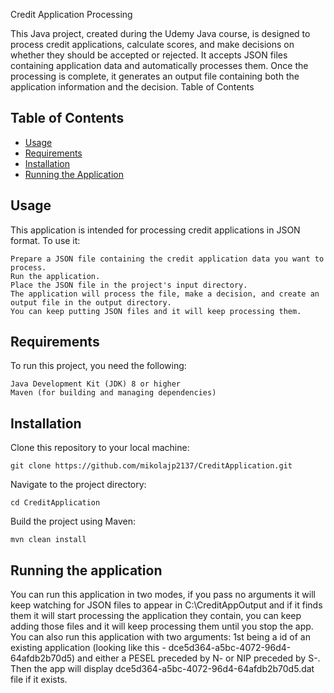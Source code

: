 Credit Application Processing

This Java project, created during the Udemy Java course, is designed to process credit applications, calculate scores, and make decisions on whether they should be accepted or rejected. It accepts JSON files containing application data and automatically processes them. Once the processing is complete, it generates an output file containing both the application information and the decision.
Table of Contents

## Table of Contents

- [Usage](#usage)
- [Requirements](#requirements)
- [Installation](#installation)
- [Running the Application](#running-the-application)


## Usage

This application is intended for processing credit applications in JSON format. To use it:

    Prepare a JSON file containing the credit application data you want to process.
    Run the application.
    Place the JSON file in the project's input directory.
    The application will process the file, make a decision, and create an output file in the output directory.
    You can keep putting JSON files and it will keep processing them.

## Requirements

To run this project, you need the following:

    Java Development Kit (JDK) 8 or higher
    Maven (for building and managing dependencies)

## Installation

Clone this repository to your local machine:

    git clone https://github.com/mikolajp2137/CreditApplication.git

Navigate to the project directory:


    cd CreditApplication

Build the project using Maven:


    mvn clean install

## Running the application

You can run this application in two modes, if you pass no arguments it will keep watching for JSON files to appear in C:\CreditAppOutput and if it finds them it will start processing the application they contain, you can keep adding those files and it will keep processing them until you stop the app.
You can also run this application with two arguments: 1st being a id of an existing application (looking like this - dce5d364-a5bc-4072-96d4-64afdb2b70d5) and either a PESEL preceded by N- or NIP preceded by S-. Then the app will display dce5d364-a5bc-4072-96d4-64afdb2b70d5.dat file if it exists.